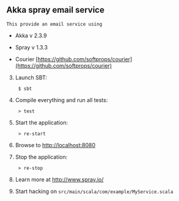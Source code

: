 ## Akka spray email service
    This provide an email service using

* Akka v 2.3.9

* Spray v 1.3.3

* Courier [https://github.com/softprops/courier](https://github.com/softprops/courier)

3. Launch SBT:

        $ sbt

4. Compile everything and run all tests:

        > test

5. Start the application:

        > re-start

6. Browse to [http://localhost:8080](http://localhost:8080/)

7. Stop the application:

        > re-stop

8. Learn more at http://www.spray.io/

9. Start hacking on `src/main/scala/com/example/MyService.scala`
